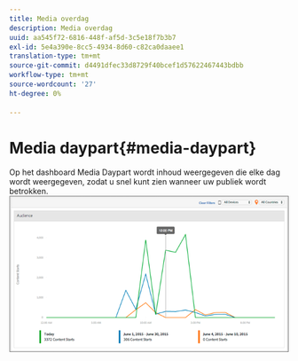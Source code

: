 ```yaml
---
title: Media overdag
description: Media overdag
uuid: aa545f72-6816-448f-af5d-3c5e18f7b3b7
exl-id: 5e4a390e-8cc5-4934-8d60-c82ca0daaee1
translation-type: tm+mt
source-git-commit: d4491dfec33d8729f40bcef1d57622467443bdbb
workflow-type: tm+mt
source-wordcount: '27'
ht-degree: 0%

---
```


# Media daypart{#media-daypart}

Op het dashboard Media Daypart wordt inhoud weergegeven die elke dag wordt weergegeven, zodat u snel kunt zien wanneer uw publiek wordt betrokken.  ![](assets/video-daypart-report.png)
